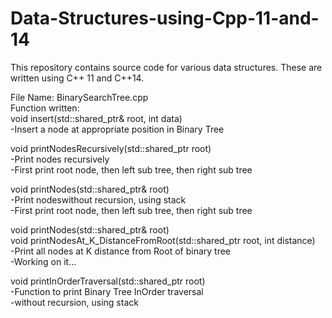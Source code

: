 # Data-Structures-using-Cpp-11-and-14
This repository contains source code for various data structures. These are written using C++ 11 and C++14.

File Name: BinarySearchTree.cpp  
Function written:  
void insert(std::shared_ptr<BST>& root, int data)  
-Insert a node at appropriate position in Binary Tree  

void printNodesRecursively(std::shared_ptr<BST> root)  
-Print nodes recursively  
-First print root node, then left sub tree, then right sub tree  

void printNodes(std::shared_ptr<BST>& root)  
-Print nodeswithout recursion, using stack  
-First print root node, then left sub tree, then right sub tree  

void printNodes(std::shared_ptr<BST>& root)  
void printNodesAt_K_DistanceFromRoot(std::shared_ptr<BST> root, int distance)  
-Print all nodes at K distance from Root of binary tree  
-Working on it...  

void printInOrderTraversal(std::shared_ptr<BST> root)  
-Function to print Binary Tree InOrder traversal  
-without recursion, using stack  

